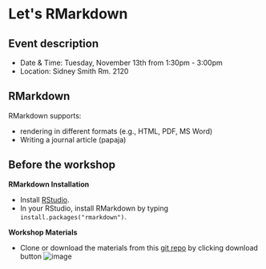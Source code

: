 # Let's RMarkdown

## Event description
* Date & Time: Tuesday, November 13th from 1:30pm - 3:00pm
* Location: Sidney Smith Rm. 2120

## RMarkdown
RMarkdown supports:
- rendering in different formats (e.g., HTML, PDF, MS Word)
- Writing a journal article (papaja)

## Before the workshop
**RMarkdown Installation**
* Install [RStudio](https://www.rstudio.com/products/rstudio/download/).
* In your RStudio, install RMarkdown by typing `install.packages("rmarkdown")`.

**Workshop Materials**
* Clone or download the materials from this [git repo](https://www.github.com/psy218/lrm) by clicking download button ![image](https://docs.buddybuild.com/repository/github/img/click-use-ssh.png)
